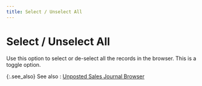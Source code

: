 ```yaml
---
title: Select / Unselect All
---
```


# Select / Unselect  All


Use this option to select or de-select all the records in the browser.  This is a toggle option.


{:.see_also}
See also
: [Unposted  Sales Journal Browser]({{site.acc_baseurl}}/sales/sales-journals-browser/sales_journal_browser.html)
